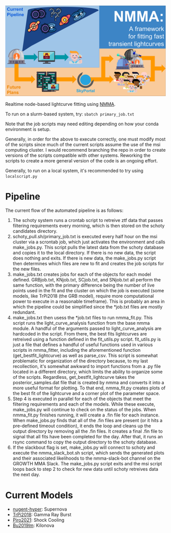 ![nmma_fitter](nmma_fitter_image.png)

Realtime node-based lightcurve fitting using [NMMA](https://github.com/nuclear-multimessenger-astronomy/nmma).

To run on a slurm-based system, try: `sbatch primary_job.txt`

Note that the job scripts may need editing depending on how your conda environment is setup.

Generally, in order for the above to execute correctly, one must modify most of the scripts since much of the current scripts assume the use of the msi computing cluster. I would recommend branching the repo in order to create versions of the scripts compatible with other systems. Reworking the scripts to create a more general version of the code is an ongoing effort.

Generally, to run on a local system, it's recommended to try using `localscript.py`

# Pipeline

The current flow of the automated pipeline is as follows: 

1. The schoty system runs a crontab script to retreive ztf data that passes filtering requirements every morning, which is then stored on the schoty candidates directory.
2. schoty_pull.sh/primary_job.txt is executed every half hour on the msi cluster via a scrontab job, which just activates the environment and calls make_jobs.py. This script pulls the latest data from the schoty database and copies it to the local directory. If there is no new data, the script does nothing and exits. If there is new data, the make_jobs.py script then determines which files are new to fit and creates the job scripts for the new files.
3. make_jobs.txt creates jobs for each of the objects for each model defined. GRBjob.txt, KNjob.txt, SCjob.txt, and SNjob.txt all perform the same function, with the primary difference being the number of live points used in the fit and the cluster on which the job is executed (some models, like TrPi2018 (the GRB model), require more computational power to execute in a reasonable timeframe). This is probably an area in which the pipeline could be simplified since the *job.txt files are mostly redundant. 
4. make_jobs.txt then usess the *job.txt files to run nmma_fit.py. This script runs the light_curve_analysis function from the base nmma module. A handful of the arguments passed to light_curve_analysis are hardcoded in the script. From there, the best fits lightcurves are retreived using a function defined in the fit_utils.py script. fit_utils.py is just a file that defines a handful of useful functions used in various scripts in nmma_fitter, including the aforementioned function (get_bestfit_lightcurve) as well as parse_csv. This script is somewhat problematic for organization of the directory because, to my last recollection, it's somewhat awkward to import functions from a .py file located in a different directory, which limits the ability to organize some of the scripts. Regardless, get_bestfit_lightcurve takes the posterior_samples.dat file that is created by nmma and converts it into a more useful format for plotting. To that end, nmma_fit.py creates plots of the best fit of the lightcurve and a corner plot of the parameter space. 
5. Step 4 is executed in parallel for each of the objects that meet the filtering requirements and each of the models. While these execute, make_jobs.py will continue to check on the status of the jobs. When nmma_fit.py finishes running, it will create a .fin file for each instance. When make_jobs.py finds that all of the .fin files are present (or it hits a pre-defined timeout condition), it ends the loop and cleans up the output directory by removing all the .fin files. It creates a final .fin file to signal that all fits have been completed for the day. After that, it runs an rsync command to copy the output directory to the schoty database. 
6. If the slackbout flag is set, make_jobs.py will connect to schoty and execute the nmma_slack_bot.sh script, which sends the generated plots and their associated likelihoods to the nmma-slack-bot channel on the GROWTH MMA Slack. The make_jobs.py script exits and the msi script loops back to step 2 to check for new data until schoty retreives data the next day.  


# Current Models 

- [nugent-hyper](https://ui.adsabs.harvard.edu/abs/2005ApJ...624..880L/abstract): Supernova
- [TrPi2018](https://ui.adsabs.harvard.edu/abs/2018MNRAS.478L..18T/abstract): Gamma Ray Burst
- [Piro2021](https://arxiv.org/abs/2007.08543): Shock Cooling
- [Bu2019lm](https://arxiv.org/abs/1906.04205): Kilonova


